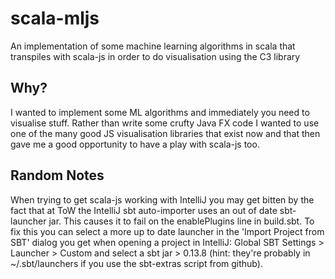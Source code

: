 # scala-mljs
An implementation of some machine learning algorithms in scala that transpiles with scala-js in order to do visualisation using the C3 library

## Why?

I wanted to implement some ML algorithms and immediately you need to visualise stuff. Rather than write some crufty Java FX code I wanted to use one of the many good JS visualisation libraries that exist now and that then gave me a good opportunity to have a play with scala-js too.

## Random Notes

When trying to get scala-js working with IntelliJ you may get bitten by the fact that at ToW the IntelliJ sbt auto-importer uses an out of date sbt-launcher jar. This causes it to fail on the enablePlugins line in build.sbt. To fix this you can select a more up to date launcher in the 'Import Project from SBT' dialog you get when opening a project in IntelliJ: Global SBT Settings > Launcher > Custom and select a sbt jar > 0.13.8 (hint: they're probably in ~/.sbt/launchers if you use the sbt-extras script from github).